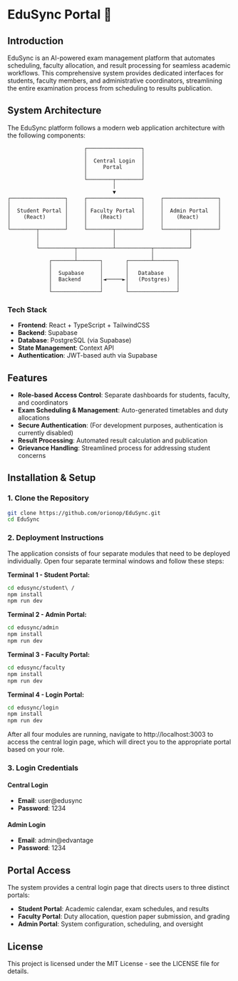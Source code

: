 # EduSync Portal 🚀

## Introduction

EduSync is an AI-powered exam management platform that automates scheduling, faculty allocation, and result processing for seamless academic workflows. This comprehensive system provides dedicated interfaces for students, faculty members, and administrative coordinators, streamlining the entire examination process from scheduling to results publication.

## System Architecture

The EduSync platform follows a modern web application architecture with the following components:

```
                        ┌─────────────────┐
                        │                 │
                        │  Central Login  │
                        │     Portal      │
                        │                 │
                        └────────┬────────┘
                                 │
                                 ▼
┌─────────────────┐     ┌─────────────────┐     ┌─────────────────┐
│                 │     │                 │     │                 │
│  Student Portal │     │ Faculty Portal  │     │  Admin Portal   │
│    (React)      │     │    (React)      │     │    (React)      │
│                 │     │                 │     │                 │
└────────┬────────┘     └────────┬────────┘     └────────┬────────┘
         │                       │                       │
         │                       │                       │
         └───────────┬───────────┴───────────┬───────────┘
                     │                       │
             ┌───────┴───────┐       ┌───────┴───────┐
             │               │       │               │
             │  Supabase     │       │   Database    │
             │  Backend      │◄─────►│   (Postgres)  │
             │               │       │               │
             └───────────────┘       └───────────────┘
```

### Tech Stack
- **Frontend**: React + TypeScript + TailwindCSS
- **Backend**: Supabase
- **Database**: PostgreSQL (via Supabase)
- **State Management**: Context API
- **Authentication**: JWT-based auth via Supabase

## Features

- **Role-based Access Control**: Separate dashboards for students, faculty, and coordinators
- **Exam Scheduling & Management**: Auto-generated timetables and duty allocations
- **Secure Authentication**: (For development purposes, authentication is currently disabled)
- **Result Processing**: Automated result calculation and publication
- **Grievance Handling**: Streamlined process for addressing student concerns

## Installation & Setup

### 1. Clone the Repository

```bash
git clone https://github.com/orionop/EduSync.git
cd EduSync
```

### 2. Deployment Instructions

The application consists of four separate modules that need to be deployed individually. Open four separate terminal windows and follow these steps:

**Terminal 1 - Student Portal:**
```bash
cd edusync/student\ /
npm install
npm run dev
```

**Terminal 2 - Admin Portal:**
```bash
cd edusync/admin
npm install
npm run dev
```

**Terminal 3 - Faculty Portal:**
```bash
cd edusync/faculty
npm install
npm run dev
```

**Terminal 4 - Login Portal:**
```bash
cd edusync/login
npm install
npm run dev
```

After all four modules are running, navigate to http://localhost:3003 to access the central login page, which will direct you to the appropriate portal based on your role.

### 3. Login Credentials

#### Central Login
- **Email**: user@edusync
- **Password**: 1234

#### Admin Login
- **Email**: admin@edvantage
- **Password**: 1234

## Portal Access

The system provides a central login page that directs users to three distinct portals:

- **Student Portal**: Academic calendar, exam schedules, and results
- **Faculty Portal**: Duty allocation, question paper submission, and grading
- **Admin Portal**: System configuration, scheduling, and oversight

## License

This project is licensed under the MIT License - see the LICENSE file for details.